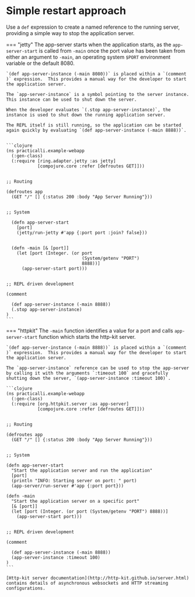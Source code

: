# Simple restart approach

Use a `def` expression to create a named reference to the running server, providing a simple way to stop the application server.

=== "jetty"
    The app-server starts when the application starts, as the `app-server-start` is called from `-main` once the port value has been taken from either an argument to `-main`, an operating system `$PORT` environment variable or the default 8080.

    `(def app-server-instance (-main 8080))` is placed within a `(comment )` expression.  This provides a manual way for the developer to start the application server.

    The `app-server-instance` is a symbol pointing to the server instance.  This instance can be used to shut down the server.

    When the developer evaluates `(.stop app-server-instance)`, the instance is used to shut down the running application server.

    The REPL itself is still running, so the application can be started again quickly by evaluating `(def app-server-instance (-main 8888))`.


    ```clojure
    (ns practicalli.example-webapp
      (:gen-class)
      (:require [ring.adapter.jetty :as jetty]
                [compojure.core :refer [defroutes GET]]))


    ;; Routing

    (defroutes app
      (GET "/" [] {:status 200 :body "App Server Running"}))


    ;; System

      (defn app-server-start
        [port]
        (jetty/run-jetty #'app {:port port :join? false}))


      (defn -main [& [port]]
        (let [port (Integer. (or port
                                 (System/getenv "PORT")
                                 8888))]
          (app-server-start port)))


    ;; REPL driven development

    (comment

      (def app-server-instance (-main 8888))
      (.stop app-server-instance)
    )
    ```

=== "httpkit"
    The `-main` function identifies a value for a port and calls `app-server-start` function which starts the http-kit server.

    `(def app-server-instance (-main 8888))` is placed within a `(comment )` expression.  This provides a manual way for the developer to start the application server.

    The `app-server-instance` reference can be used to stop the app-server by calling it with the arguments `:timeout 100` and gracefully shutting down the server, `(app-server-instance :timeout 100)`.

    ```clojure
    (ns practicalli.example-webapp
      (:gen-class)
      (:require [org.httpkit.server :as app-server]
                [compojure.core :refer [defroutes GET]]))


    ;; Routing

    (defroutes app
      (GET "/" [] {:status 200 :body "App Server Running"}))


    ;; System

    (defn app-server-start
      "Start the application server and run the application"
      [port]
      (println "INFO: Starting server on port: " port)
      (app-server/run-server #'app {:port port}))

    (defn -main
      "Start the application server on a specific port"
      [& [port]]
      (let [port (Integer. (or port (System/getenv "PORT") 8888))]
        (app-server-start port)))


    ;; REPL driven development

    (comment

      (def app-server-instance (-main 8888))
      (app-server-instance :timeout 100)
    )
    ```

    [Http-kit server documentation](http://http-kit.github.io/server.html) contains details of asynchronous websockets and HTTP streaming configurations.
